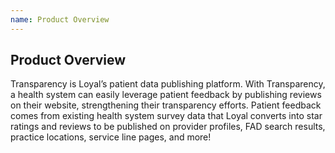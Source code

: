 ```yaml
---
name: Product Overview
---
```


## Product Overview

Transparency is Loyal’s patient data publishing platform. With Transparency, a health system can easily leverage patient feedback by publishing reviews on their website, strengthening their transparency efforts. Patient feedback comes from existing health system survey data that Loyal converts into star ratings and reviews to be published on provider profiles, FAD search results, practice locations, service line pages, and more!
